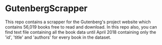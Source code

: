 # GutenbergScrapper
This repo contains a scrapper for the Gutenberg's project website which contains 56,019 books free to read and download. In this repo also, you can find text file containing all the book data until April 2018 containing only the 'id', 'title' and 'authors' for every book in the dataset.
